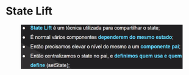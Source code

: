 # State Lift

<figure><img src=".gitbook/assets/image.png" alt=""><figcaption></figcaption></figure>

